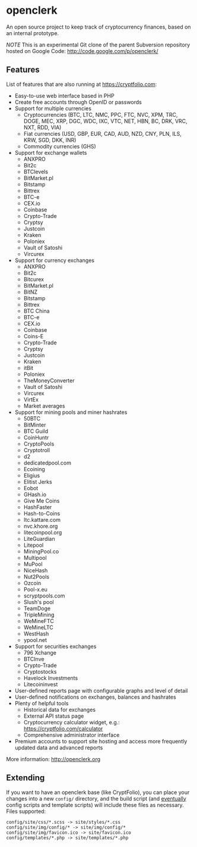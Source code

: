 openclerk
=========

An open source project to keep track of cryptocurrency finances, based on an internal prototype.

*NOTE* This is an experimental Git clone of the parent Subversion repository hosted on Google Code: http://code.google.com/p/openclerk/

## Features

List of features that are also running at https://cryptfolio.com:

* Easy-to-use web interface based in PHP
* Create free accounts through OpenID or passwords
* Support for multiple currencies
  * Cryptocurrencies (BTC, LTC, NMC, PPC, FTC, NVC, XPM, TRC, DOGE, MEC, XRP, DGC, WDC, IXC, VTC, NET, HBN, BC, DRK, VRC, NXT, RDD, VIA)
  * Fiat currencies (USD, GBP, EUR, CAD, AUD, NZD, CNY, PLN, ILS, KRW, SGD, DKK, INR)
  * Commodity currencies (GHS)
* Support for exchange wallets
  * ANXPRO
  * Bit2c
  * BTClevels
  * BitMarket.pl
  * Bitstamp
  * Bittrex
  * BTC-e
  * CEX.io
  * Coinbase
  * Crypto-Trade
  * Cryptsy
  * Justcoin
  * Kraken
  * Poloniex
  * Vault of Satoshi
  * Vircurex
* Support for currency exchanges
  * ANXPRO
  * Bit2c
  * Bitcurex
  * BitMarket.pl
  * BitNZ
  * Bitstamp
  * Bittrex
  * BTC China
  * BTC-e
  * CEX.io
  * Coinbase
  * Coins-E
  * Crypto-Trade
  * Cryptsy
  * Justcoin
  * Kraken
  * itBit
  * Poloniex
  * TheMoneyConverter
  * Vault of Satoshi
  * Vircurex
  * VirtEx
  * Market averages
* Support for mining pools and miner hashrates
  * 50BTC
  * BitMinter
  * BTC Guild
  * CoinHuntr
  * CryptoPools
  * Cryptotroll
  * d2
  * dedicatedpool.com
  * Ecoining
  * Eligius
  * Elitist Jerks
  * Eobot
  * GHash.io
  * Give Me Coins
  * HashFaster
  * Hash-to-Coins
  * ltc.kattare.com
  * nvc.khore.org
  * litecoinpool.org
  * LiteGuardian
  * Litepool
  * MiningPool.co
  * Multipool
  * MuPool
  * NiceHash
  * Nut2Pools
  * Ozcoin
  * Pool-x.eu
  * scryptpools.com
  * Slush's pool
  * TeamDoge
  * TripleMining
  * WeMineFTC
  * WeMineLTC
  * WestHash
  * ypool.net
* Support for securities exchanges
  * 796 Xchange
  * BTCInve
  * Crypto-Trade
  * Cryptostocks
  * Havelock Investments
  * Litecoininvest
* User-defined reports page with configurable graphs and level of detail
* User-defined notifications on exchanges, balances and hashrates
* Plenty of helpful tools
  * Historical data for exchanges
  * External API status page
  * Cryptocurrency calculator widget, e.g.: https://cryptfolio.com/calculator
  * Comprehensive administrator interface
* Premium accounts to support site hosting and access more frequently updated data and advanced reports

More information: http://openclerk.org

## Extending

If you want to have an openclerk base (like CryptFolio), you can place your changes into a new `config/` directory,
and the build script (and [eventually](http://redmine.jevon.org/issues/132) config scripts and template scripts)
will include these files as necessary. Files supported:

```
config/site/css/*.scss -> site/styles/*.css
config/site/img/config/* -> site/img/config/*
config/site/img/favicon.ico -> site/favicon.ico
config/templates/*.php -> site/templates/*.php
```
